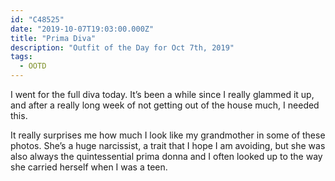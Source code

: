 ```yaml
---
id: "C48525"
date: "2019-10-07T19:03:00.000Z"
title: "Prima Diva"
description: "Outfit of the Day for Oct 7th, 2019"
tags:
  - OOTD
---
```

I went for the full diva today. It’s been a while since I really glammed it up, and after a really long week of not getting out of the house much, I needed this.

It really surprises me how much I look like my grandmother in some of these photos. She’s a huge narcissist, a trait that I hope I am avoiding, but she was also always the quintessential prima donna and I often looked up to the way she carried herself when I was a teen.
